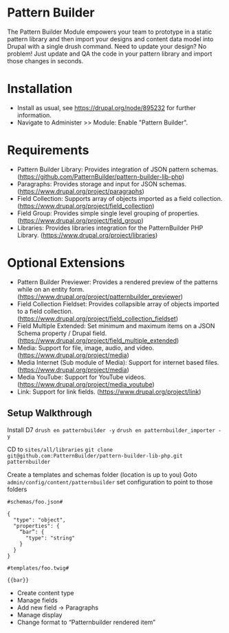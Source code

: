 # Pattern Builder

The Pattern Builder Module empowers your team to prototype in a static pattern
library and then import your designs and content data model into Drupal with a
single drush command. Need to update your design? No problem! Just update and
QA the code in your pattern library and import those changes in seconds.

# Installation

* Install as usual, see https://drupal.org/node/895232 for further information.
* Navigate to Administer >> Module: Enable "Pattern Builder".

# Requirements

* Pattern Builder Library: Provides integration of JSON pattern schemas.
  (https://github.com/PatternBuilder/pattern-builder-lib-php)
* Paragraphs: Provides storage and input for JSON schemas.
  (https://www.drupal.org/project/paragraphs)
* Field Collection: Supports array of objects imported as a field collection.
  (https://www.drupal.org/project/field_collection)
* Field Group: Provides simple single level grouping of properties.
  (https://www.drupal.org/project/field_group)
* Libraries: Provides libraries integration for the PatternBuilder PHP Library.
  (https://www.drupal.org/project/libraries)

# Optional Extensions

* Pattern Builder Previewer: Provides a rendered preview of the patterns while
  on an entity form. (https://www.drupal.org/project/patternbuilder_previewer)
* Field Collection Fieldset: Provides collapsible array of objects imported to
  a field collection. (https://www.drupal.org/project/field_collection_fieldset)
* Field Multiple Extended: Set minimum and maximum items on a JSON Schema
  property / Drupal field.
  (https://www.drupal.org/project/field_multiple_extended)
* Media: Support for file, image, audio, and video.
  (https://www.drupal.org/project/media)
* Media Internet (Sub module of Media): Support for internet based files.
  (https://www.drupal.org/project/media)
* Media YouTube: Support for YouTube videos.
  (https://www.drupal.org/project/media_youtube)
* Link: Support for link fields. (https://www.drupal.org/project/link)


## Setup Walkthrough

Install D7
`drush en patternbuilder -y`
`drush en patternbuilder_importer -y`

CD to `sites/all/libraries`
`git clone git@github.com:PatternBuilder/pattern-builder-lib-php.git patternbuilder`

Create a templates and schemas folder (location is up to you)
Goto `admin/config/content/patternbuilder` set configuration to point to those folders

```
#schemas/foo.json#

{
  "type": "object",
  "properties": {
    “bar”: {
      "type": "string"
    }
  }
}
```
```
#templates/foo.twig#

{{bar}}
```
- Create content type
- Manage fields
- Add new field -> Paragraphs
- Manage display
- Change format to “Patternbuilder rendered item”
